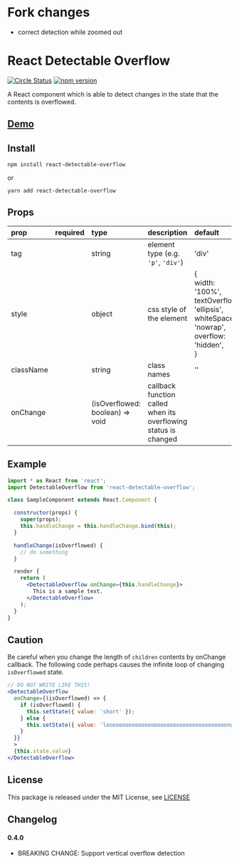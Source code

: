 # Fork changes
- correct detection while zoomed out

# React Detectable Overflow

[![Circle Status](https://circleci.com/gh/h-kanazawa/react-detectable-overflow.svg?style=shield&circle-token=bdff2eda82abf6802195c4c9935852b1f276745f)](https://circleci.com/gh/h-kanazawa/react-detectable-overflow)
[![npm version](https://badge.fury.io/js/react-detectable-overflow.svg)](https://badge.fury.io/js/react-detectable-overflow)

A React component which is able to detect changes in the state that the contents is overflowed.

## [Demo](https://h-kanazawa.github.io/react-detectable-overflow/index.html)

## Install

```
npm install react-detectable-overflow
```
or
```
yarn add react-detectable-overflow
```

## Props

|prop|required|type|description|default|
|:--|:--|:--|:--|:--|
|tag||string|element type (e.g. `'p'`, `'div'`)|'div'|
|style||object|css style of the element|{<br>width: '100%',<br>textOverflow: 'ellipsis',<br>whiteSpace: 'nowrap',<br>overflow: 'hidden',<br>}|
|className||string|class names|''|
|onChange||(isOverflowed: boolean) => void|callback function called when its overflowing status is changed|

## Example

```jsx
import * as React from 'react';
import DetectableOverflow from 'react-detectable-overflow';

class SampleComponent extends React.Component {

  constructor(props) {
    super(props);
    this.handleChange = this.handleChange.bind(this);
  }

  handleChange(isOverflowed) {
    // do something
  }

  render {
    return (
      <DetectableOverflow onChange={this.handleChange}>
        This is a sample text.
      </DetectableOverflow>
    );
  }
}
```

## Caution

Be careful when you change the length of `children` contents by onChange callback. The following code perhaps causes the infinite loop of changing `isOverflowed` state.

```jsx
// DO NOT WRITE LIKE THIS!
<DetectableOverflow
  onChange={(isOverflowed) => {
    if (isOverflowed) {
      this.setState({ value: 'short' });
    } else {
      this.setState({ value: 'loooooooooooooooooooooooooooooooooooooong' });
    }
  }}
  >
  {this.state.value}
</DetectableOverflow>
```

## License

This package is released under the MIT License, see [LICENSE](./LICENSE)

## Changelog

#### 0.4.0

- BREAKING CHANGE: Support vertical overflow detection
